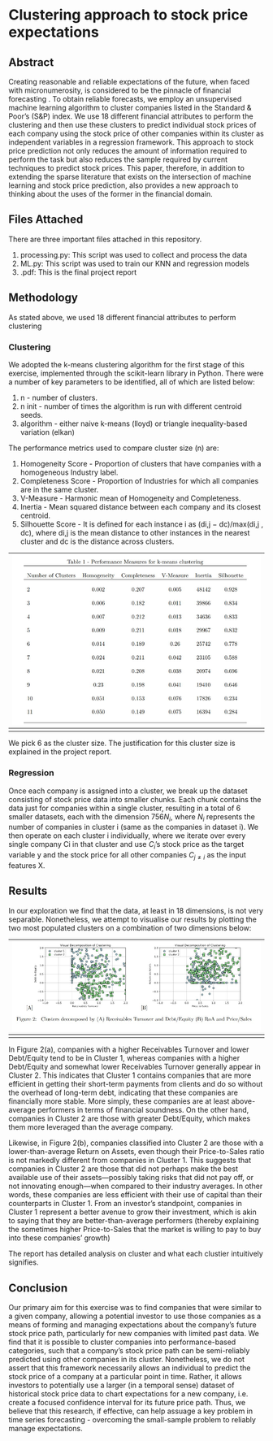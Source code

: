 # Clustering approach to stock price expectations

## Abstract
Creating reasonable and reliable expectations of the future, when faced with micronumerosity, is considered
to be the pinnacle of financial forecasting . To obtain reliable forecasts, we employ an unsupervised machine
learning algorithm to cluster companies listed in the Standard & Poor’s (S&P) index. We use 18 different
financial attributes to perform the clustering and then use these clusters to predict individual stock prices
of each company using the stock price of other companies within its cluster as independent variables in a
regression framework. This approach to stock price prediction not only reduces the amount of information
required to perform the task but also reduces the sample required by current techniques to predict stock
prices. This paper, therefore, in addition to extending the sparse literature that exists on the intersection of
machine learning and stock price prediction, also provides a new approach to thinking about the uses of the
former in the financial domain.

## Files Attached

There are three important files attached in this repository. 
1. processing.py: This script was used to collect and process the data
2. ML.py: This script was used to train our KNN and regression models
3. .pdf: This is the final project report

## Methodology

As stated above, we used 18 different financial attributes to perform clustering

### Clustering
We adopted the k-means clustering algorithm for the first stage of this exercise, implemented through
the scikit-learn library in Python. There were a number of key parameters to be identified, all of which are
listed below:
1. n - number of clusters.
2. n init - number of times the algorithm is run with different centroid seeds.
3. algorithm - either naive k-means (lloyd) or triangle inequality-based variation (elkan)

The performance metrics used to compare cluster size (n) are:
1. Homogeneity Score - Proportion of clusters that have companies with a homogeneous Industry label.
2. Completeness Score - Proportion of Industries for which all companies are in the same cluster.
3. V-Measure - Harmonic mean of Homogeneity and Completeness.
4. Inertia - Mean squared distance between each company and its closest centroid.
5. Silhouette Score - It is defined for each instance i as (di,j − dc)/max(di,j , dc), where di,j is the mean
distance to other instances in the nearest cluster and dc is the distance across clusters.


| ![k_means_clustering.jpg](/stock_price/k_means_clustering.jpg) | 
|:--:| 
||

We pick 6 as the cluster size. The justification for this cluster size is explained in the project report. 

### Regression

Once each company is assigned into a cluster, we break up the dataset consisting of stock price data into
smaller chunks. Each chunk contains the data just for companies within a single cluster, resulting in a total
of 6 smaller datasets, each with the dimension $756 N_i$, where $N_i$ represents the number of companies in cluster i (same as the companies in dataset i). We then operate on each cluster i individually, where we iterate over every single company Ci
in that cluster and use $C_i$’s stock price as the target variable y and the stock price for all other companies $C_{j \neq i}$ as the input features X.

## Results

In our exploration we find that the data, at least in 18 dimensions, is not very separable. Nonetheless,
we attempt to visualise our results by plotting the two most populated clusters on a combination of two
dimensions below:

| ![k_means_clustering.jpg](/stock_price/cluster_1.jpg) | 
|:--:| 
||

In Figure 2(a), companies with a higher Receivables Turnover and lower Debt/Equity tend to be in Cluster 1, whereas companies with a higher Debt/Equity and somewhat lower Receivables Turnover generally
appear in Cluster 2. This indicates that Cluster 1 contains companies that are more efficient in getting their
short-term payments from clients and do so without the overhead of long-term debt, indicating that these
companies are financially more stable. More simply, these companies are at least above-average performers in
terms of financial soundness. On the other hand, companies in Cluster 2 are those with greater Debt/Equity,
which makes them more leveraged than the average company.

Likewise, in Figure 2(b), companies classified into Cluster 2 are those with a lower-than-average Return
on Assets, even though their Price-to-Sales ratio is not markedly different from companies in Cluster 1.
This suggests that companies in Cluster 2 are those that did not perhaps make the best available use of
their assets—possibly taking risks that did not pay off, or not innovating enough—when compared to their
industry averages. In other words, these companies are less efficient with their use of capital than their
counterparts in Cluster 1. From an investor’s standpoint, companies in Cluster 1 represent a better avenue
to grow their investment, which is akin to saying that they are better-than-average performers (thereby explaining the sometimes higher Price-to-Sales that the market is willing to pay to buy into these companies’
growth)

The report has detailed analysis on cluster and what each clustier intuitively signifies. 

## Conclusion

Our primary aim for this exercise was to find companies that were similar to a given company, allowing
a potential investor to use those companies as a means of forming and managing expectations about the
company’s future stock price path, particularly for new companies with limited past data. We find that it
is possible to cluster companies into performance-based categories, such that a company’s stock price path
can be semi-reliably predicted using other companies in its cluster. Nonetheless, we do not assert that this
framework necessarily allows an individual to predict the stock price of a company at a particular point in
time. Rather, it allows investors to potentially use a larger (in a temporal sense) dataset of historical stock
price data to chart expectations for a new company, i.e. create a focused confidence interval for its future
price path. Thus, we believe that this research, if effective, can help assuage a key problem in time series
forecasting - overcoming the small-sample problem to reliably manage expectations.
